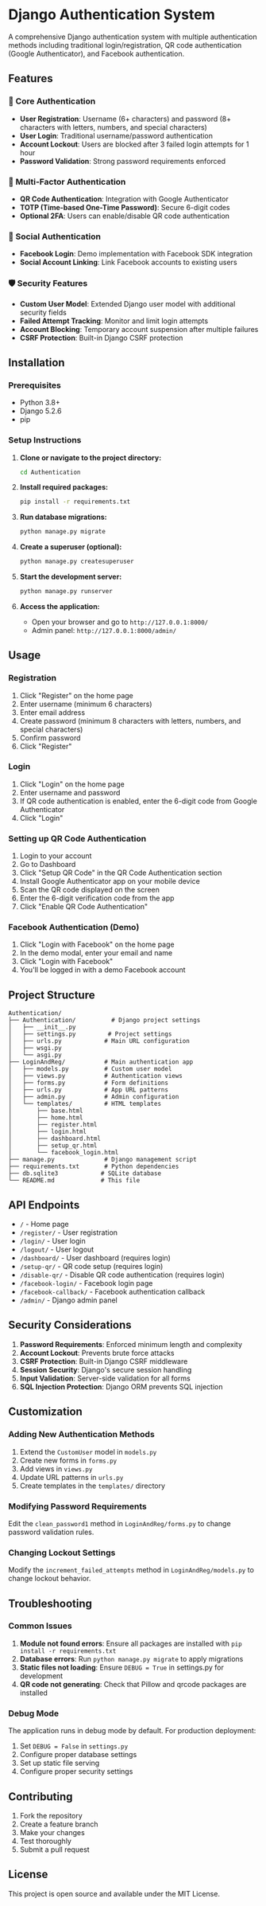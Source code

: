 # Django Authentication System

A comprehensive Django authentication system with multiple authentication methods including traditional login/registration, QR code authentication (Google Authenticator), and Facebook authentication.

## Features

### 🔐 Core Authentication
- **User Registration**: Username (6+ characters) and password (8+ characters with letters, numbers, and special characters)
- **User Login**: Traditional username/password authentication
- **Account Lockout**: Users are blocked after 3 failed login attempts for 1 hour
- **Password Validation**: Strong password requirements enforced

### 🔑 Multi-Factor Authentication
- **QR Code Authentication**: Integration with Google Authenticator
- **TOTP (Time-based One-Time Password)**: Secure 6-digit codes
- **Optional 2FA**: Users can enable/disable QR code authentication

### 📱 Social Authentication
- **Facebook Login**: Demo implementation with Facebook SDK integration
- **Social Account Linking**: Link Facebook accounts to existing users

### 🛡️ Security Features
- **Custom User Model**: Extended Django user model with additional security fields
- **Failed Attempt Tracking**: Monitor and limit login attempts
- **Account Blocking**: Temporary account suspension after multiple failures
- **CSRF Protection**: Built-in Django CSRF protection

## Installation

### Prerequisites
- Python 3.8+
- Django 5.2.6
- pip

### Setup Instructions

1. **Clone or navigate to the project directory:**
   ```bash
   cd Authentication
   ```

2. **Install required packages:**
   ```bash
   pip install -r requirements.txt
   ```

3. **Run database migrations:**
   ```bash
   python manage.py migrate
   ```

4. **Create a superuser (optional):**
   ```bash
   python manage.py createsuperuser
   ```

5. **Start the development server:**
   ```bash
   python manage.py runserver
   ```

6. **Access the application:**
   - Open your browser and go to `http://127.0.0.1:8000/`
   - Admin panel: `http://127.0.0.1:8000/admin/`

## Usage

### Registration
1. Click "Register" on the home page
2. Enter username (minimum 6 characters)
3. Enter email address
4. Create password (minimum 8 characters with letters, numbers, and special characters)
5. Confirm password
6. Click "Register"

### Login
1. Click "Login" on the home page
2. Enter username and password
3. If QR code authentication is enabled, enter the 6-digit code from Google Authenticator
4. Click "Login"

### Setting up QR Code Authentication
1. Login to your account
2. Go to Dashboard
3. Click "Setup QR Code" in the QR Code Authentication section
4. Install Google Authenticator app on your mobile device
5. Scan the QR code displayed on the screen
6. Enter the 6-digit verification code from the app
7. Click "Enable QR Code Authentication"

### Facebook Authentication (Demo)
1. Click "Login with Facebook" on the home page
2. In the demo modal, enter your email and name
3. Click "Login with Facebook"
4. You'll be logged in with a demo Facebook account

## Project Structure

```
Authentication/
├── Authentication/          # Django project settings
│   ├── __init__.py
│   ├── settings.py         # Project settings
│   ├── urls.py            # Main URL configuration
│   ├── wsgi.py
│   └── asgi.py
├── LoginAndReg/           # Main authentication app
│   ├── models.py          # Custom user model
│   ├── views.py           # Authentication views
│   ├── forms.py           # Form definitions
│   ├── urls.py            # App URL patterns
│   ├── admin.py           # Admin configuration
│   └── templates/         # HTML templates
│       ├── base.html
│       ├── home.html
│       ├── register.html
│       ├── login.html
│       ├── dashboard.html
│       ├── setup_qr.html
│       └── facebook_login.html
├── manage.py              # Django management script
├── requirements.txt       # Python dependencies
├── db.sqlite3            # SQLite database
└── README.md             # This file
```

## API Endpoints

- `/` - Home page
- `/register/` - User registration
- `/login/` - User login
- `/logout/` - User logout
- `/dashboard/` - User dashboard (requires login)
- `/setup-qr/` - QR code setup (requires login)
- `/disable-qr/` - Disable QR code authentication (requires login)
- `/facebook-login/` - Facebook login page
- `/facebook-callback/` - Facebook authentication callback
- `/admin/` - Django admin panel

## Security Considerations

1. **Password Requirements**: Enforced minimum length and complexity
2. **Account Lockout**: Prevents brute force attacks
3. **CSRF Protection**: Built-in Django CSRF middleware
4. **Session Security**: Django's secure session handling
5. **Input Validation**: Server-side validation for all forms
6. **SQL Injection Protection**: Django ORM prevents SQL injection

## Customization

### Adding New Authentication Methods
1. Extend the `CustomUser` model in `models.py`
2. Create new forms in `forms.py`
3. Add views in `views.py`
4. Update URL patterns in `urls.py`
5. Create templates in the `templates/` directory

### Modifying Password Requirements
Edit the `clean_password1` method in `LoginAndReg/forms.py` to change password validation rules.

### Changing Lockout Settings
Modify the `increment_failed_attempts` method in `LoginAndReg/models.py` to change lockout behavior.

## Troubleshooting

### Common Issues

1. **Module not found errors**: Ensure all packages are installed with `pip install -r requirements.txt`
2. **Database errors**: Run `python manage.py migrate` to apply migrations
3. **Static files not loading**: Ensure `DEBUG = True` in settings.py for development
4. **QR code not generating**: Check that Pillow and qrcode packages are installed

### Debug Mode
The application runs in debug mode by default. For production deployment:
1. Set `DEBUG = False` in `settings.py`
2. Configure proper database settings
3. Set up static file serving
4. Configure proper security settings

## Contributing

1. Fork the repository
2. Create a feature branch
3. Make your changes
4. Test thoroughly
5. Submit a pull request

## License

This project is open source and available under the MIT License.

